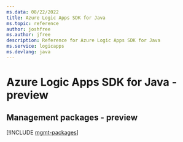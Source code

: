 ```yaml
---
ms.data: 08/22/2022
title: Azure Logic Apps SDK for Java
ms.topic: reference
author: joshfree
ms.author: jfree
description: Reference for Azure Logic Apps SDK for Java
ms.service: logicapps
ms.devlang: java
---
```

# Azure Logic Apps SDK for Java - preview

## Management packages - preview
[!INCLUDE [mgmt-packages](logic-apps-mgmt-index.md)]